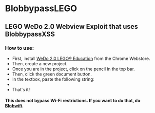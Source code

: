 # BlobbypassLEGO
## LEGO WeDo 2.0 Webview Exploit that uses BlobbypassXSS

### How to use:
* First, install [WeDo 2.0 LEGO® Education](https://chromewebstore.google.com/detail/wedo-20-lego%C2%AE-education/pflionopdgpjckjkafnlamfmonjhccdh?hl=en-US) from the Chrome Webstore.
* Then, create a new project.
* Once you are in the project, click on the pencil in the top bar.
* Then, click the green document button.
* In the textbox, paste the following string:
* 
* That's it!
  
#### This does not bypass Wi-Fi restrictions. If you want to do that, do [Blobwifi](https://blobby-boi.github.io/Blobwifi/).
